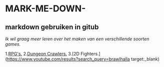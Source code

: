 # MARK-ME-DOWN-
## markdown gebruiken in gitub

*Ik wil graag meer leren over het maken van een verschillende soorten games.*

1.[RPG's.](https://www.youtube.com/results?search_query=world+of+warcraft)
2.[Dungeon Crawlers.](https://www.youtube.com/results?search_query=the+binding+of+isaac)
3.[2D Fighters.](https://www.youtube.com/results?search_query=brawlhalla target:_blank)
